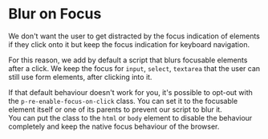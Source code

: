 # Blur on Focus

We don't want the user to get distracted by the focus indication of elements if they click onto it but keep
the focus indication for keyboard navigation.

For this reason, we add by default a script that blurs focusable elements after a click. We keep the focus for
`input`, `select`, `textarea` that the user can still use form elements, after clicking into it.

If that default behaviour doesn't work for you, it's possible to opt-out with the `p-re-enable-focus-on-click`
class. You can set it to the focusable element itself or one of its parents to prevent our script to blur it.  
You can put the class to the `html` or `body` element to disable the behaviour completely and keep the native
focus behaviour of the browser.